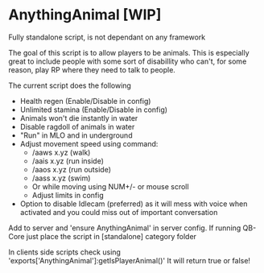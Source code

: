 # AnythingAnimal [WIP]

Fully standalone script, is not dependant on any framework

The goal of this script is to allow players to be animals. This is especially great to include people with some sort of disabillity who can't, for some reason, play RP where they need to talk to people.

The current script does the following
- Health regen (Enable/Disable in config)
- Unlimited stamina (Enable/Disable in config)
- Animals won't die instantly in water
- Disable ragdoll of animals in water
- "Run" in MLO and in underground
- Adjust movement speed using command:
  * /aaws x.yz (walk)
  * /aais x.yz (run inside)
  * /aaos x.yz (run outside)
  * /aass x.yz (swim)
  * Or while moving using NUM+/- or mouse scroll
  * Adjust limits in config
- Option to disable Idlecam (preferred) as it will mess with voice when activated and you could miss out of important conversation

Add to server and 'ensure AnythingAnimal' in server config. 
If running QB-Core just place the script in [standalone] category folder

In clients side scripts check using 'exports['AnythingAnimal']:getIsPlayerAnimal()' It will return true or false!